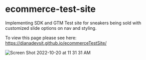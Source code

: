 # ecommerce-test-site
Implementing SDK and GTM 
Test site for sneakers being sold with customized slide options on nav and styling. 

To view this page please see here: https://dianadevsit.github.io/ecommerceTestSite/

![Screen Shot 2022-10-20 at 11 31 31 AM](https://user-images.githubusercontent.com/49571438/196992796-bc2240da-cf92-467d-81d8-a7e58ab17eeb.png)
